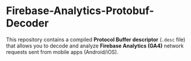 # Firebase-Analytics-Protobuf-Decoder
This repository contains a compiled **Protocol Buffer descriptor** (`.desc` file) that allows you to decode and analyze **Firebase Analytics (GA4)** network requests sent from mobile apps (Android/iOS).
